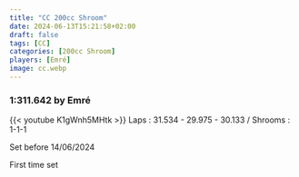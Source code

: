 ```yaml
---
title: "CC 200cc Shroom"
date: 2024-06-13T15:21:58+02:00
draft: false
tags: [CC]
categories: [200cc Shroom]
players: [Emré]
image: cc.webp
---
```

### 1:311.642 by Emré

{{< youtube K1gWnh5MHtk >}}
Laps : 31.534 - 29.975 - 30.133 /
Shrooms : 1-1-1

Set before 14/06/2024

First time set